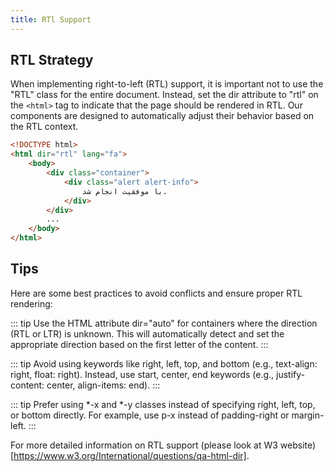 ```yaml
---
title: RTl Support
---
```


## RTL Strategy

When implementing right-to-left (RTL) support, it is important not to use the "RTL" class for the entire document. Instead, set the dir attribute to "rtl" on the `<html>` tag to indicate that the page should be rendered in RTL.
Our components are designed to automatically adjust their behavior based on the RTL context.

```html
<!DOCTYPE html>
<html dir="rtl" lang="fa">
    <body>
        <div class="container">
            <div class="alert alert-info">
                با موفقیت انجام شد.
            </div>
        </div>
        ...
    </body>
</html>
```

## Tips

Here are some best practices to avoid conflicts and ensure proper RTL rendering:

::: tip
Use the HTML attribute dir="auto" for containers where the direction (RTL or LTR) is unknown. This will automatically detect and set the appropriate direction based on the first letter of the content.
:::

::: tip
Avoid using keywords like right, left, top, and bottom (e.g., text-align: right, float: right). Instead, use start, center, end keywords (e.g., justify-content: center, align-items: end).
:::

::: tip
Prefer using *-x and *-y classes instead of specifying right, left, top, or bottom directly. For example, use p-x instead of padding-right or margin-left.
:::

For more detailed information on RTL support (please look at W3 website)[https://www.w3.org/International/questions/qa-html-dir].
